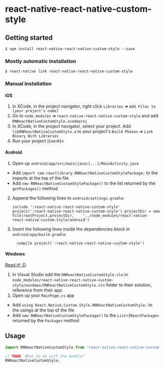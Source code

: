 
# react-native-react-native-custom-style

## Getting started

`$ npm install react-native-react-native-custom-style --save`

### Mostly automatic installation

`$ react-native link react-native-react-native-custom-style`

### Manual installation


#### iOS

1. In XCode, in the project navigator, right click `Libraries` ➜ `Add Files to [your project's name]`
2. Go to `node_modules` ➜ `react-native-react-native-custom-style` and add `RNReactNativeCustomStyle.xcodeproj`
3. In XCode, in the project navigator, select your project. Add `libRNReactNativeCustomStyle.a` to your project's `Build Phases` ➜ `Link Binary With Libraries`
4. Run your project (`Cmd+R`)<

#### Android

1. Open up `android/app/src/main/java/[...]/MainActivity.java`
  - Add `import com.reactlibrary.RNReactNativeCustomStylePackage;` to the imports at the top of the file
  - Add `new RNReactNativeCustomStylePackage()` to the list returned by the `getPackages()` method
2. Append the following lines to `android/settings.gradle`:
  	```
  	include ':react-native-react-native-custom-style'
  	project(':react-native-react-native-custom-style').projectDir = new File(rootProject.projectDir, 	'../node_modules/react-native-react-native-custom-style/android')
  	```
3. Insert the following lines inside the dependencies block in `android/app/build.gradle`:
  	```
      compile project(':react-native-react-native-custom-style')
  	```

#### Windows
[Read it! :D](https://github.com/ReactWindows/react-native)

1. In Visual Studio add the `RNReactNativeCustomStyle.sln` in `node_modules/react-native-react-native-custom-style/windows/RNReactNativeCustomStyle.sln` folder to their solution, reference from their app.
2. Open up your `MainPage.cs` app
  - Add `using React.Native.Custom.Style.RNReactNativeCustomStyle;` to the usings at the top of the file
  - Add `new RNReactNativeCustomStylePackage()` to the `List<IReactPackage>` returned by the `Packages` method


## Usage
```javascript
import RNReactNativeCustomStyle from 'react-native-react-native-custom-style';

// TODO: What to do with the module?
RNReactNativeCustomStyle;
```
  